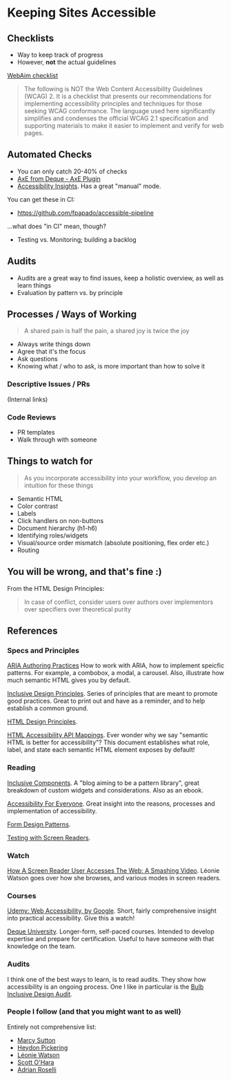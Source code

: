 # Keeping Sites Accessible

## Checklists

- Way to keep track of progress
- However, **not** the actual guidelines

[WebAim checklist](https://webaim.org/standards/wcag/checklist)

> The following is NOT the Web Content Accessibility Guidelines (WCAG) 2. It is a checklist that presents our recommendations for implementing accessibility principles and techniques for those seeking WCAG conformance. The language used here significantly simplifies and condenses the official WCAG 2.1 specification and supporting materials to make it easier to implement and verify for web pages.

## Automated Checks

- You can only catch 20-40% of checks
- [AxE from Deque - AxE Plugin](https://www.deque.com/axe/)
- [Accessibility Insights](https://accessibilityinsights.io/). Has a great "manual" mode.

You can get these in CI:
- https://github.com/fpapado/accessible-pipeline

...what does "in CI" mean, though?

- Testing vs. Monitoring; building a backlog

## Audits

- Audits are a great way to find issues, keep a holistic overview, as well as learn things
- Evaluation by pattern vs. by principle

## Processes / Ways of Working

> A shared pain is half the pain, a shared joy is twice the joy

- Always write things down
- Agree that it's the focus
- Ask questions
- Knowing what / who to ask, is more important than how to solve it

### Descriptive Issues / PRs

(Internal links)

### Code Reviews

- PR templates
- Walk through with someone

## Things to watch for

> As you incorporate accessibility into your workflow, you develop an intuition for these things

- Semantic HTML
- Color contrast
- Labels
- Click handlers on non-buttons
- Document hierarchy (h1-h6)
- Identifying roles/widgets
- Visual/source order mismatch (absolute positioning, flex order etc.)
- Routing

## You will be wrong, and that's fine :)

From the HTML Design Principles:
> In case of conflict, consider users over authors over implementors over specifiers over theoretical purity

## References

### Specs and Principles
[ARIA Authoring Practices](https://www.w3.org/TR/wai-aria-practices-1.1/) How to work with ARIA, how to implement speicfic patterns. For example, a combobox, a modal, a carousel. Also, illustrate how much semantic HTML gives you by default.

[Inclusive Design Principles](https://inclusivedesignprinciples.org/). Series of principles that are meant to promote good practices. Great to print out and have as a reminder, and to help establish a common ground.

[HTML Design Principles](https://www.w3.org/TR/html-design-principles/).

[HTML Accessibility API Mappings](https://www.w3.org/TR/html-aam-1.0/). Ever wonder why we say "semantic HTML is better for accessibility"? This document establishes what role, label, and state each semantic HTML element exposes by default!

### Reading
[Inclusive Components](https://inclusive-components.design). A "blog aiming to be a pattern library", great breakdown of custom widgets and considerations. Also as an ebook.

[Accessibility For Everyone](https://abookapart.com/products/accessibility-for-everyone). Great insight into the reasons, processes and implementation of accessibility.

[Form Design Patterns](https://www.smashingmagazine.com/printed-books/form-design-patterns/).

[Testing with Screen Readers](https://webaim.org/articles/screenreader_testing/).

### Watch
[How A Screen Reader User Accesses The Web: A Smashing Video](https://www.smashingmagazine.com/2019/02/accessibility-webinar/). Léonie Watson goes over how she browses, and various modes in screen readers.

### Courses

[Udemy: Web Accessibility, by Google](https://eu.udacity.com/course/web-accessibility--ud891). Short, fairly comprehensive insight into practical accessibility. Give this a watch!

[Deque University](https://dequeuniversity.com/). Longer-form, self-paced courses. Intended to develop expertise and prepare for certification. Useful to have someone with that knowledge on the team.

### Audits

I think one of the best ways to learn, is to read audits. They show how accessibility is an ongoing process. One I like in particular is the [Bulb Inclusive Design Audit](https://bulbenergy.github.io/bulb-audit/).

### People I follow (and that you might want to as well)

Entirely not comprehensive list:
- [Marcy Sutton](https://twitter.com/marcysutton)
- [Heydon Pickering](https://twitter.com/heydonworks)
- [Léonie Watson](https://twitter.com/leoniewatson)
- [Scott O'Hara](https://twitter.com/scottohara)
- [Adrian Roselli](https://twitter.com/aardrian)

